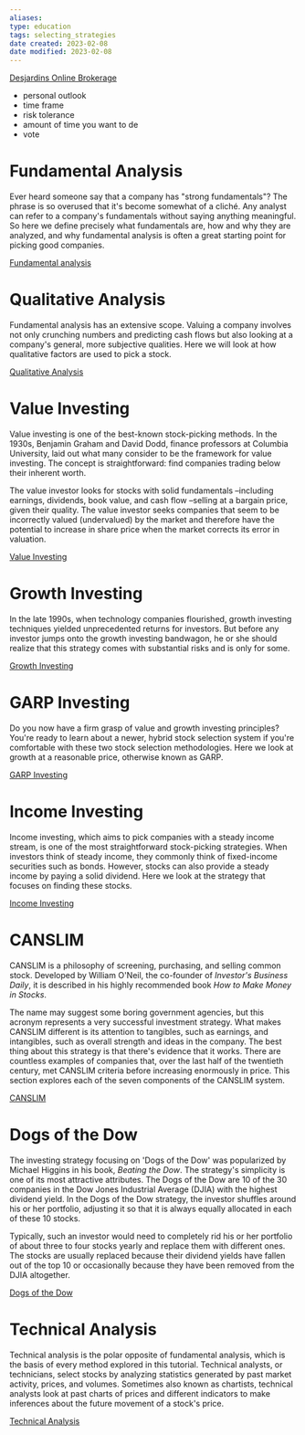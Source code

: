 ```yaml
---
aliases: 
type: education
tags: selecting_strategies
date created: 2023-02-08
date modified: 2023-02-08
---
```


[Desjardins Online Brokerage](https://www.disnat.com/en/learning/trading-basics)

- personal outlook
- time frame
- risk tolerance
- amount of time you want to de
- vote

# Fundamental Analysis

Ever heard someone say that a company has "strong fundamentals"? The phrase is so overused that it's become somewhat of a cliché. Any analyst can refer to a company's fundamentals without saying anything meaningful. So here we define precisely what fundamentals are, how and why they are analyzed, and why fundamental analysis is often a great starting point for picking good companies.

[Fundamental analysis](https://www.disnat.com/en/learning/trading-basics/stock-selection-strategies/fundamental-analysis)

# Qualitative Analysis

Fundamental analysis has an extensive scope. Valuing a company involves not only crunching numbers and predicting cash flows but also looking at a company's general, more subjective qualities. Here we will look at how qualitative factors are used to pick a stock.

[Qualitative Analysis](https://www.disnat.com/en/learning/trading-basics/stock-selection-strategies/qualitative-analysis)

# Value Investing

Value investing is one of the best-known stock-picking methods. In the 1930s, Benjamin Graham and David Dodd, finance professors at Columbia University, laid out what many consider to be the framework for value investing. The concept is straightforward: find companies trading below their inherent worth.

The value investor looks for stocks with solid fundamentals –including earnings, dividends, book value, and cash flow –selling at a bargain price, given their quality. The value investor seeks companies that seem to be incorrectly valued (undervalued) by the market and therefore have the potential to increase in share price when the market corrects its error in valuation.

[Value Investing](https://www.disnat.com/en/learning/trading-basics/stock-selection-strategies/value-investing)

# Growth Investing

In the late 1990s, when technology companies flourished, growth investing techniques yielded unprecedented returns for investors. But before any investor jumps onto the growth investing bandwagon, he or she should realize that this strategy comes with substantial risks and is only for some.

[Growth Investing](https://www.disnat.com/en/learning/trading-basics/stock-selection-strategies/growth-investing)

# GARP Investing

Do you now have a firm grasp of value and growth investing principles? You're ready to learn about a newer, hybrid stock selection system if you're comfortable with these two stock selection methodologies. Here we look at growth at a reasonable price, otherwise known as GARP.

[GARP Investing](https://www.disnat.com/en/learning/trading-basics/stock-selection-strategies/garp-investing)

# Income Investing

Income investing, which aims to pick companies with a steady income stream, is one of the most straightforward stock-picking strategies. When investors think of steady income, they commonly think of fixed-income securities such as bonds. However, stocks can also provide a steady income by paying a solid dividend. Here we look at the strategy that focuses on finding these stocks.

[Income Investing](https://www.disnat.com/en/learning/trading-basics/stock-selection-strategies/income-investing)

# CANSLIM

CANSLIM is a philosophy of screening, purchasing, and selling common stock. Developed by William O'Neil, the co-founder of _Investor's Business Daily_, it is described in his highly recommended book _How to Make Money in Stocks_.

The name may suggest some boring government agencies, but this acronym represents a very successful investment strategy. What makes CANSLIM different is its attention to tangibles, such as earnings, and intangibles, such as overall strength and ideas in the company. The best thing about this strategy is that there's evidence that it works. There are countless examples of companies that, over the last half of the twentieth century, met CANSLIM criteria before increasing enormously in price. This section explores each of the seven components of the CANSLIM system.

[CANSLIM](https://www.disnat.com/en/learning/trading-basics/stock-selection-strategies/canslim)

# Dogs of the Dow

The investing strategy focusing on 'Dogs of the Dow' was popularized by Michael Higgins in his book, _Beating the Dow_. The strategy's simplicity is one of its most attractive attributes. The Dogs of the Dow are 10 of the 30 companies in the Dow Jones Industrial Average (DJIA) with the highest dividend yield. In the Dogs of the Dow strategy, the investor shuffles around his or her portfolio, adjusting it so that it is always equally allocated in each of these 10 stocks.

Typically, such an investor would need to completely rid his or her portfolio of about three to four stocks yearly and replace them with different ones. The stocks are usually replaced because their dividend yields have fallen out of the top 10 or occasionally because they have been removed from the DJIA altogether.

[Dogs of the Dow](https://www.disnat.com/en/learning/trading-basics/stock-selection-strategies/dogs-of-the-dow)

# Technical Analysis

Technical analysis is the polar opposite of fundamental analysis, which is the basis of every method explored in this tutorial. Technical analysts, or technicians, select stocks by analyzing statistics generated by past market activity, prices, and volumes. Sometimes also known as chartists, technical analysts look at past charts of prices and different indicators to make inferences about the future movement of a stock's price.

[Technical Analysis](https://www.disnat.com/en/learning/trading-basics/stock-selection-strategies/technical-analysis)